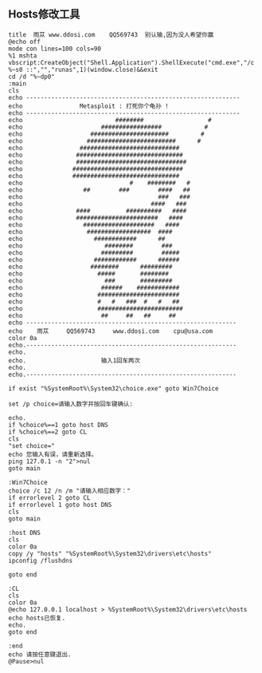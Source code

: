 ## Hosts修改工具
    title  雨苁 www.ddosi.com    QQ569743  别认输,因为没人希望你赢
    @echo off
    mode con lines=100 cols=90
    %1 mshta vbscript:CreateObject("Shell.Application").ShellExecute("cmd.exe","/c %~s0 ::","","runas",1)(window.close)&&exit
    cd /d "%~dp0"
    :main
    cls
    echo ------------------------------------------------------------
    echo                Metasploit : 打死你个龟孙 ! 
    echo ------------------------------------------------------------
    echo                          ########                  #
    echo                      #################            #
    echo                   ######################         #
    echo                  #########################      #
    echo                ############################
    echo               ##############################
    echo               ###############################
    echo              ###############################
    echo              ##############################
    echo                              #    ########   #
    echo                 ##        ###        ####   ##
    echo                                      ###   ###
    echo                                    ####   ###
    echo               ####          ##########   ####
    echo               #######################   ####
    echo                 ####################   ####
    echo                  ##################  ####
    echo                    ############      ##
    echo                       ########        ###
    echo                      #########        #####
    echo                    ############      ######
    echo                   ########      #########
    echo                     #####       ########
    echo                       ###       #########
    echo                      ######    ############
    echo                     #######################
    echo                     #   #   ###  #   #   ##
    echo                     ########################
    echo                      ##     ##   ##     ##
    echo -----------------------------------------------------------
    echo    雨苁     QQ569743     www.ddosi.com    cpu@usa.com                 
    color 0a
    echo.-----------------------------------------------------------
    echo.
    echo.                     输入1回车两次                        
    echo.
    echo.-----------------------------------------------------------
    
    if exist "%SystemRoot%\System32\choice.exe" goto Win7Choice
    
    set /p choice=请输入数字并按回车键确认:
    
    echo.
    if %choice%==1 goto host DNS
    if %choice%==2 goto CL
    cls
    "set choice="
    echo 您输入有误，请重新选择。
    ping 127.0.1 -n "2">nul
    goto main
    
    :Win7Choice
    choice /c 12 /n /m "请输入相应数字："
    if errorlevel 2 goto CL
    if errorlevel 1 goto host DNS
    cls
    goto main
    
    :host DNS
    cls
    color 0a
    copy /y "hosts" "%SystemRoot%\System32\drivers\etc\hosts"
    ipconfig /flushdns
    
    goto end
    
    :CL
    cls
    color 0a
    @echo 127.0.0.1 localhost > %SystemRoot%\System32\drivers\etc\hosts
    echo hosts已恢复.
    echo.
    goto end
    
    :end
    echo 请按任意键退出.
    @Pause>nul

